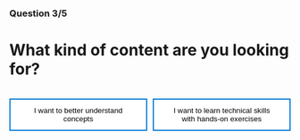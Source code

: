 <style>
.button  {
  color: white;
  width: 100%;
  padding: 8px 28px;
  background-color: #70AD47;
  transition-duration: 0.4s;
  text-align: left;
  border: 2px solid #70AD47;
}
.button:hover  {
  background-color: #507E32;
  color: white; 
  border: 2px solid #507E32;
}
.answerbutton  {
  border: 2px solid #0078D4;
  color: black;
  width: 100%;
  padding: 12px 28px;
  background-color: white;
  border: 2px solid #0078D4;
  transition-duration: 0.4s;
}
.answerbutton:hover  {
  background-color: #0078D4;
  color: white; 
  border: 2px solid #0078D4;
}
.button-container {
  display: grid;
  grid-template-columns: 1fr 1fr;
  gap: 10px; /* Adjust the gap between buttons as needed */
}
</style>

### Question 3/5

# What kind of content are you looking for?

<br>

<div class="button-container">
  <button class="answerbutton" onclick="window.location.href='02A';">I want to better understand concepts</button>
  <button class="answerbutton" onclick="window.location.href='02B';">I want to learn technical skills with hands-on exercises</button>
</div>
